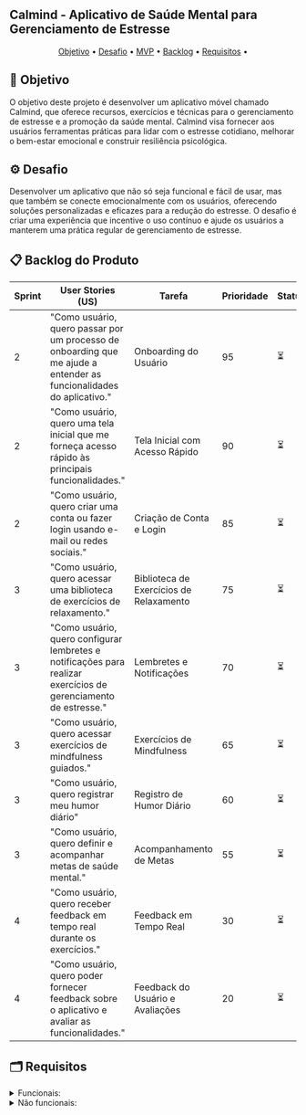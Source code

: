 ## Calmind - Aplicativo de Saúde Mental para Gerenciamento de Estresse

  <p align="center">
     <a href ="#objetivo">Objetivo</a>  •
     <a href ="#desafio">Desafio</a>  •
     <a href ="#mvp">MVP</a>  •
     <a href ="#backlog">Backlog</a>  •
     <a href ="#requisitos">Requisitos</a>  •
   </p>



## 🎯 Objetivo <a id="objetivo"></a>
O objetivo deste projeto é desenvolver um aplicativo móvel chamado Calmind, que oferece recursos, exercícios e técnicas para o gerenciamento de estresse e a promoção da saúde mental. Calmind visa fornecer aos usuários ferramentas práticas para lidar com o estresse cotidiano, melhorar o bem-estar emocional e construir resiliência psicológica.

## ⚙ Desafio <a id="desafio"></a>
Desenvolver um aplicativo que não só seja funcional e fácil de usar, mas que também se conecte emocionalmente com os usuários, oferecendo soluções personalizadas e eficazes para a redução do estresse. O desafio é criar uma experiência que incentive o uso contínuo e ajude os usuários a manterem uma prática regular de gerenciamento de estresse.


## 📋 Backlog do Produto <a id="backlog"></a>
| Sprint | User Stories (US)  | Tarefa | Prioridade | Status | Entrega |
| ------ | -- | ------ | ---------- | ------ | ------- |
| 2 | "Como usuário, quero passar por um processo de onboarding que me ajude a entender as funcionalidades do aplicativo." | Onboarding do Usuário | 95 | ⏳ | 05/05 |
| 2 | "Como usuário, quero uma tela inicial que me forneça acesso rápido às principais funcionalidades." | Tela Inicial com Acesso Rápido | 90 | ⏳ | 05/05 |
| 2 | "Como usuário, quero criar uma conta ou fazer login usando e-mail ou redes sociais." | Criação de Conta e Login  | 85 | ⏳ | 05/05 |
| 3 | "Como usuário, quero acessar uma biblioteca de exercícios de relaxamento." | Biblioteca de Exercícios de Relaxamento  | 75 | ⏳ | 26/05 |
| 3 | "Como usuário, quero configurar lembretes e notificações para realizar exercícios de gerenciamento de estresse." | Lembretes e Notificações | 70 | ⏳ | 26/05 |
| 3 | "Como usuário, quero acessar exercícios de mindfulness guiados." | Exercícios de Mindfulness |65  | ⏳ | 26/05 |
| 3 | "Como usuário, quero registrar meu humor diário" | Registro de Humor Diário | 60 | ⏳ | 26/05 |
| 3 | "Como usuário, quero definir e acompanhar metas de saúde mental." | Acompanhamento de Metas | 55 | ⏳ | 26/05 |
| 4 | "Como usuário, quero receber feedback em tempo real durante os exercícios." | Feedback em Tempo Real | 30 | ⏳ | 16/06 |
| 4 | "Como usuário, quero poder fornecer feedback sobre o aplicativo e avaliar as funcionalidades." | Feedback do Usuário e Avaliações | 20 | ⏳ | 16/06 |


## 🗂 Requisitos <a id="requisitos"></a>
<details>
   <summary>Funcionais:</summary>
   <ul>
        <li> O aplicativo deve permitir que os usuários criem e gerenciem suas contas de forma segura. </li.>
        <li> Deve oferecer uma variedade de exercícios de gerenciamento de estresse e técnicas de mindfulness. </li.>
        <li> Deve enviar lembretes e notificações para ajudar os usuários a manter uma prática regular. </li>
   <ul>
</details>
<details>
   <summary>Não funcionais:</summary>
   <ul>
   <li> O aplicativo deve ter uma interface intuitiva e fácil de usar. </li>
   <li> Deve garantir a segurança e privacidade dos dados dos usuários. </li>
   <li> Deve ser otimizado para um desempenho rápido e eficiente em diferentes dispositivos móveis. </li>
   </ul>


